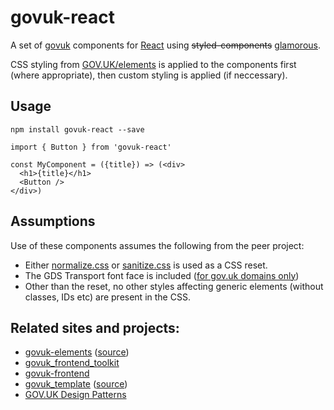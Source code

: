 # govuk-react

A set of [govuk](https://github.com/alphagov/) components for [React](https://reactjs.org) using ~~styled-components~~ [glamorous](https://glamorous.rocks/).

CSS styling from [GOV.UK/elements](https://github.com/alphagov/govuk_elements) is applied to the components first (where appropriate), then custom styling is applied (if neccessary).

## Usage

`npm install govuk-react --save`

```
import { Button } from 'govuk-react'

const MyComponent = ({title}) => (<div>
  <h1>{title}</h1>
  <Button />
</div>)
```

## Assumptions

Use of these components assumes the following from the peer project:

- Either [normalize.css](https://necolas.github.io/normalize.css/) or [sanitize.css](https://jonathantneal.github.io/sanitize.css/) is used as a CSS reset.
- The GDS Transport font face is included ([for gov.uk domains only](https://www.gov.uk/service-manual/design/making-your-service-look-like-govuk))
- Other than the reset, no other styles affecting generic elements (without classes, IDs etc) are present in the CSS.

## Related sites and projects:

 - [govuk-elements](https://govuk-elements.herokuapp.com/) ([source](https://github.com/alphagov/govuk_elements/))
 - [govuk_frontend_toolkit](https://github.com/alphagov/govuk_frontend_toolkit/)
 - [govuk-frontend](https://github.com/alphagov/govuk-frontend/)
 - [govuk_template](http://alphagov.github.io/govuk_template/) ([source](https://github.com/alphagov/govuk_template))
 - [GOV.UK Design Patterns](https://www.gov.uk/service-manual/design#find-patterns)

